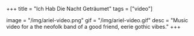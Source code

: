 +++
title = "Ich Hab Die Nacht Geträumet"
tags = ["video"]

image = "/img/ariel-video.png"
gif = "/img/ariel-video.gif"
desc = "Music video for a the neofolk band of a good friend, eerie gothic vibes."
+++
